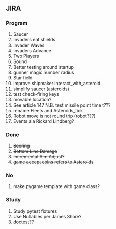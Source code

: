 ## JIRA 

### Program

1. Saucer
2. Invaders eat shields
3. Invader Waves
4. Invaders Advance
5. Two Players
6. Sound
7. Better testing around startup
8. gunner magic number radius
9. Star field
10. improve shipmaker interact_with_asteroid
11. simplify saucer (asteroids)
12. test check-firing keys
13. movable location?
14. See article 147 N.B. test missile point time t???
15. rename Fleets and Asteroids_tick
16. Robot move is not round trip (robot???)
17. Events ala Rickard Lindberg?

### Done

1. <s>Scoring</s>
2. <s>Bottom Line Damage</s>
3. <s>Incremental Aim Adjust?</s>
4. <s>game accept coins refers to Asteroids</s>

### No

1. make pygame template with game class?

### Study

1. Study pytest fixtures
2. Use Nullables per James Shore?
3. doctest??
